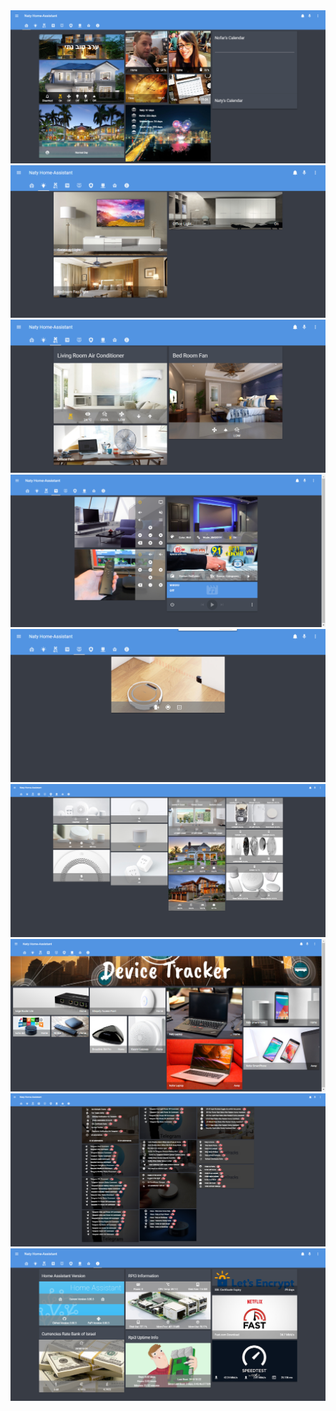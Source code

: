 <img src="https://github.com/natylaza89/Home-Assistant/blob/master/HA%20Screenshots/welcome.png">
<img src="https://github.com/natylaza89/Home-Assistant/blob/master/HA%20Screenshots/lights.png">
<img src="https://github.com/natylaza89/Home-Assistant/blob/master/HA%20Screenshots/ac_fan.png">
<img src="https://github.com/natylaza89/Home-Assistant/blob/master/HA%20Screenshots/media.png">
<img src="https://github.com/natylaza89/Home-Assistant/blob/master/HA%20Screenshots/vacum.png">
<img src="https://github.com/natylaza89/Home-Assistant/blob/master/HA%20Screenshots/security.png">
<img src="https://github.com/natylaza89/Home-Assistant/blob/master/HA%20Screenshots/device_tracker.png">
<img src="https://github.com/natylaza89/Home-Assistant/blob/master/HA%20Screenshots/automations.png">
<img src="https://github.com/natylaza89/Home-Assistant/blob/master/HA%20Screenshots/information.png">